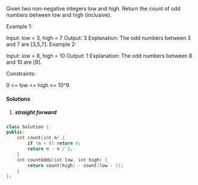 Given two non-negative integers low and high. Return the count of odd numbers between low and high (inclusive).

 

Example 1:

Input: low = 3, high = 7
Output: 3
Explanation: The odd numbers between 3 and 7 are [3,5,7].
Example 2:

Input: low = 8, high = 10
Output: 1
Explanation: The odd numbers between 8 and 10 are [9].
 

Constraints:

0 <= low <= high <= 10^9

#### Solutions

1. ##### straight forward

```c++
class Solution {
public:
    int count(int n) {
        if (n < 0) return 0;
        return n - n / 2;
    }
    int countOdds(int low, int high) {
        return count(high) - count(low - 1);
    }
};
```